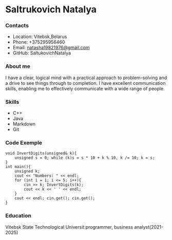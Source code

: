 # Saltrukovich Natalya

### Contacts
*  Location: Vitebsk,Belarus
*  Phone: +375295956460
*  Email: natasha19821976@gmail.com
*  GitHub: SaltukovichNatalya

### About me
I have a clear, logical mind with a practical approach to problem-solving and a drive to see things through to completion. I have excellent communication skills, enabling me to effectively communicate with a wide range of people.

### Skills
* C++
* Java
* Markdown
* Git

### Code Exemple
```using namespace std;
void InvertDigits(unsigned& k){
	unsigned s = 0; while (k)s = s * 10 + k % 10, k /= 10; k = s;
}
int main(){
	unsigned k;
	cout << "Numbers: " << endl;
	for (int i = 1; i <= 5; i++){
		cin >> k; InvertDigits(k);
		cout << k << ' ' << endl;
	}
	cout << endl; cin.get(); cin.get();
}
```

### Education
Vitebsk State Technological Universit:programmer, business analyst(2021-2025)
